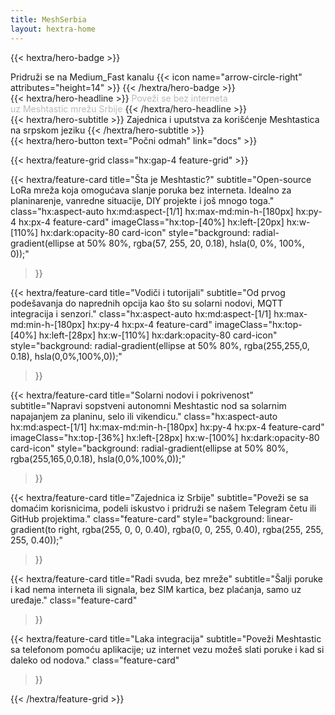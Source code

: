 ```yaml
---
title: MeshSerbia
layout: hextra-home
---
```

<meta charset="UTF-8">

<style>
:root{--accent:#06b6d4}
/* Hero badge pulse */
.hero-badge .dot{animation:pulse 1.8s ease-in-out infinite}
@keyframes pulse{0%{transform:scale(1);opacity:1}50%{transform:scale(1.25);opacity:.6}100%{transform:scale(1);opacity:1}}

/* Headline entrance */
.hero-headline{opacity:0;animation:fadeUp .72s cubic-bezier(.2,.9,.3,1) forwards}
@keyframes fadeUp{from{opacity:0;transform:translateY(10px)}to{opacity:1;transform:translateY(0)}}

/* Button pop */
.hero-button{transform-origin:center;animation:pop .9s cubic-bezier(.2,.9,.3,1) both}
@keyframes pop{0%{transform:scale(.96)}60%{transform:scale(1.03)}100%{transform:scale(1)}}

/* Feature card hover lift + icon float */
.feature-card{transition:transform .28s ease,box-shadow .28s ease;will-change:transform}
.feature-card:hover{transform:translateY(-6px) scale(1.01);box-shadow:0 12px 30px rgba(2,6,23,.12)}
.feature-card .card-icon{transition:transform .45s cubic-bezier(.2,.9,.3,1)}
.feature-card:hover .card-icon{transform:translateY(-8px) rotate(-4deg)}

/* Staggered reveal for grid children */
.feature-grid > *{opacity:0;transform:translateY(8px);animation:cardIn .6s cubic-bezier(.2,.9,.3,1) forwards}
.feature-grid > *:nth-child(1){animation-delay:.06s}
.feature-grid > *:nth-child(2){animation-delay:.12s}
.feature-grid > *:nth-child(3){animation-delay:.18s}
.feature-grid > *:nth-child(4){animation-delay:.24s}
.feature-grid > *:nth-child(5){animation-delay:.30s}
.feature-grid > *:nth-child(6){animation-delay:.36s}
.feature-grid > *:nth-child(7){animation-delay:.42s}
@keyframes cardIn{to{opacity:1;transform:translateY(0)}}

/* Reduced motion preference */
@media (prefers-reduced-motion: reduce){
  .hero-badge .dot,.hero-headline,.hero-button,.feature-grid > *{animation:none;transition:none}
}
</style>

{{< hextra/hero-badge >}}
  <div class="hx:w-2 hx:h-2 hx:rounded-full hx:bg-primary-400 dot"></div>
  <span>Pridruži se na Medium_Fast kanalu</span>
  {{< icon name="arrow-circle-right" attributes="height=14" >}}
{{< /hextra/hero-badge >}}

<div class="hx:mt-4 hx:mb-4">
{{< hextra/hero-headline >}}
  <span class="hero-headline">Poveži se bez interneta&nbsp;<br class="hx:sm:block hx:hidden" />uz Meshtastic mrežu Srbije</span>
{{< /hextra/hero-headline >}}
</div>

<div class="hx:mb-6">
{{< hextra/hero-subtitle >}}
  Zajednica i uputstva za korišćenje Meshtastica na srpskom jeziku
{{< /hextra/hero-subtitle >}}
</div>

<div class="hx:mb-4">
{{< hextra/hero-button text="Počni odmah" link="docs" >}}
</div>

{{< hextra/feature-grid class="hx:gap-4 feature-grid" >}}

{{< hextra/feature-card
    title="Šta je Meshtastic?"
    subtitle="Open-source LoRa mreža koja omogućava slanje poruka bez interneta. Idealno za planinarenje, vanredne situacije, DIY projekte i još mnogo toga."
    class="hx:aspect-auto hx:md:aspect-[1/1] hx:max-md:min-h-[180px] hx:py-4 hx:px-4 feature-card"
    imageClass="hx:top-[40%] hx:left-[20px] hx:w-[110%] hx:dark:opacity-80 card-icon"
    style="background: radial-gradient(ellipse at 50% 80%, rgba(57, 255, 20, 0.18), hsla(0, 0%, 100%, 0));"
  >}}

{{< hextra/feature-card
    title="Vodiči i tutorijali"
    subtitle="Od prvog podešavanja do naprednih opcija kao što su solarni nodovi, MQTT integracija i senzori."
    class="hx:aspect-auto hx:md:aspect-[1/1] hx:max-md:min-h-[180px] hx:py-4 hx:px-4 feature-card"
    imageClass="hx:top-[40%] hx:left-[28px] hx:w-[110%] hx:dark:opacity-80 card-icon"
    style="background: radial-gradient(ellipse at 50% 80%, rgba(255,255,0, 0.18), hsla(0,0%,100%,0));"
  >}}

{{< hextra/feature-card
    title="Solarni nodovi i pokrivenost"
    subtitle="Napravi sopstveni autonomni Meshtastic nod sa solarnim napajanjem za planinu, selo ili vikendicu."
    class="hx:aspect-auto hx:md:aspect-[1/1] hx:max-md:min-h-[180px] hx:py-4 hx:px-4 feature-card"
    imageClass="hx:top-[36%] hx:left-[28px] hx:w-[100%] hx:dark:opacity-80 card-icon"
    style="background: radial-gradient(ellipse at 50% 80%, rgba(255,165,0,0.18), hsla(0,0%,100%,0));"
  >}}

{{< hextra/feature-card
    title="Zajednica iz Srbije"
    subtitle="Poveži se sa domaćim korisnicima, podeli iskustvo i pridruži se našem Telegram četu ili GitHub projektima."
    class="feature-card"
    style="background: linear-gradient(to right, rgba(255, 0, 0, 0.40), rgba(0, 0, 255, 0.40), rgba(255, 255, 255, 0.40));"
  >}}

{{< hextra/feature-card
    title="Radi svuda, bez mreže"
    subtitle="Šalji poruke i kad nema interneta ili signala, bez SIM kartica, bez plaćanja, samo uz uređaje."
    class="feature-card"
  >}}

{{< hextra/feature-card
    title="Laka integracija"
    subtitle="Poveži Meshtastic sa telefonom pomoću aplikacije; uz internet vezu možeš slati poruke i kad si daleko od nodova."
    class="feature-card"
  >}}

{{< /hextra/feature-grid >}}


